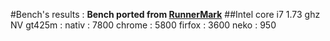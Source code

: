 #Bench's results :
__Bench ported from [RunnerMark](https://github.com/esDotDev/RunnerMark)__
##Intel core i7 1.73 ghz NV gt425m :
	nativ : 7800
	chrome : 5800
	firfox : 3600
	neko : 950
